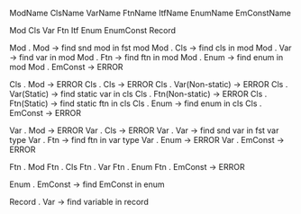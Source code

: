 ModName
ClsName
VarName
FtnName
ItfName
EnumName
EmConstName

Mod Cls Var Ftn Itf Enum EnumConst Record

Mod . Mod -> find snd mod in fst mod
Mod . Cls -> find cls in mod
Mod . Var -> find var in mod
Mod . Ftn -> find ftn in mod
Mod . Enum -> find enum in mod
Mod . EmConst -> ERROR

Cls . Mod -> ERROR
Cls . Cls -> ERROR
Cls . Var(Non-static) -> ERROR
Cls . Var(Static) -> find static var in cls
Cls . Ftn(Non-static) -> ERROR
Cls . Ftn(Static) -> find static ftn in cls
Cls . Enum -> find enum in cls
Cls . EmConst -> ERROR

Var . Mod -> ERROR
Var . Cls -> ERROR
Var . Var -> find snd var in fst var type
Var . Ftn -> find ftn in var type
Var . Enum -> ERROR
Var . EmConst -> ERROR

Ftn . Mod
Ftn . Cls
Ftn . Var
Ftn . Enum
Ftn . EmConst -> ERROR

Enum . EmConst -> find EmConst in enum

Record . Var -> find variable in record


